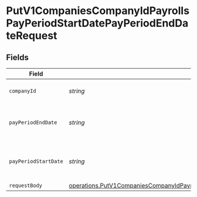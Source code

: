 # PutV1CompaniesCompanyIdPayrollsPayPeriodStartDatePayPeriodEndDateRequest


## Fields

| Field                                                                                                                                                                                                     | Type                                                                                                                                                                                                      | Required                                                                                                                                                                                                  | Description                                                                                                                                                                                               |
| --------------------------------------------------------------------------------------------------------------------------------------------------------------------------------------------------------- | --------------------------------------------------------------------------------------------------------------------------------------------------------------------------------------------------------- | --------------------------------------------------------------------------------------------------------------------------------------------------------------------------------------------------------- | --------------------------------------------------------------------------------------------------------------------------------------------------------------------------------------------------------- |
| `companyId`                                                                                                                                                                                               | *string*                                                                                                                                                                                                  | :heavy_check_mark:                                                                                                                                                                                        | The UUID of the company                                                                                                                                                                                   |
| `payPeriodEndDate`                                                                                                                                                                                        | *string*                                                                                                                                                                                                  | :heavy_check_mark:                                                                                                                                                                                        | The end_date of the pay period for the payroll                                                                                                                                                            |
| `payPeriodStartDate`                                                                                                                                                                                      | *string*                                                                                                                                                                                                  | :heavy_check_mark:                                                                                                                                                                                        | The start_date of the pay period for the payroll                                                                                                                                                          |
| `requestBody`                                                                                                                                                                                             | [operations.PutV1CompaniesCompanyIdPayrollsPayPeriodStartDatePayPeriodEndDateRequestBody](../../../sdk/models/operations/putv1companiescompanyidpayrollspayperiodstartdatepayperiodenddaterequestbody.md) | :heavy_minus_sign:                                                                                                                                                                                        | N/A                                                                                                                                                                                                       |